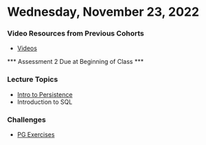 Wednesday, November 23, 2022
====================
### Video Resources from Previous Cohorts
- [Videos](https://www.youtube.com/channel/UCASZ7zW_Egu0T4KG3YEdGfw/playlists)

*** Assessment 2 Due at Beginning of Class ***

### Lecture Topics
- [Intro to Persistence](./readings/persistence-intro.md)
- Introduction to SQL


### Challenges
- [PG Exercises](https://pgexercises.com/)
